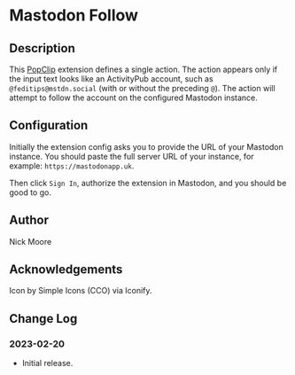 # Mastodon Follow

## Description

This [PopClip](https://pilotmoon.com/popclip/) extension defines a single
action. The action appears only if the input text looks like an ActivityPub
account, such as `@feditips@mstdn.social` (with or without the preceding `@`).
The action will attempt to follow the account on the configured Mastodon
instance.

## Configuration

Initially the extension config asks you to provide the URL of your Mastodon
instance. You should paste the full server URL of your instance, for example:
`https://mastodonapp.uk`.

Then click `Sign In`, authorize the extension in Mastodon, and you should be
good to go.

## Author

Nick Moore

## Acknowledgements

Icon by Simple Icons (CCO) via Iconify.

## Change Log

### 2023-02-20

- Initial release.
